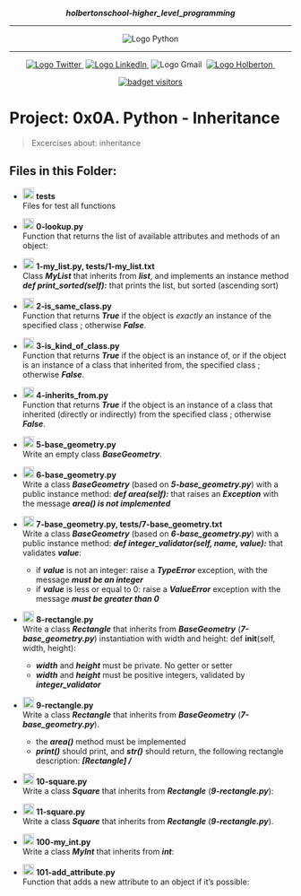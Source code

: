 <div align=center>

***holbertonschool-higher_level_programming***
<hr />
 <img src="https://www.python.org/static/community_logos/python-logo-generic.svg" alt="Logo Python" style="max-width:80%;">
 <hr />
<a href="https://twitter.com/Jepez90"><img src="https://img.shields.io/twitter/url?label=%40Jepez90&style=social&url=https%3A%2F%2Ftwitter.com%2FJepez90" alt="Logo Twitter">&nbsp;</a>
<a href="https://www.linkedin.com/in/jepez90/"><img src="https://img.shields.io/badge/jepez90-%230077B5.svg?&logo=linkedin&logoColor=white" alt="Logo LinkedIn">&nbsp;</a>
<img src="https://img.shields.io/badge/jepez90-white?style=flat&logo=gmail" alt="Logo Gmail">&nbsp;
<a href="https://twitter.com/HolbertonCOL"><img src="https://img.shields.io/badge/Holberton_School-red" alt="Logo Holberton">&nbsp;</a>

<a href="https://github.com/jepez90"><img src="https://visitor-badge.glitch.me/badge?page_id=jepez90.HigherLevelProgram.0x0A&" alt="badget visitors"></a>
</div>

# Project: 0x0A. Python - Inheritance

> Excercises about:
inheritance

## Files in this Folder:

* <img src="https://raw.githubusercontent.com/jepez90/jepez90.github.io/master/img/Readme_media/logo_folder.svg" alt="Logo Folder" height="20"> **tests**<br />
Files for test all functions

* <img src="https://raw.githubusercontent.com/jepez90/jepez90.github.io/master/img/Readme_media/logoPythonBasic.svg" alt="Logo Python" height="20"> **0-lookup.py**<br />
Function that returns the list of available attributes and methods of an object:

* <img src="https://raw.githubusercontent.com/jepez90/jepez90.github.io/master/img/Readme_media/logoPythonBasic.svg" alt="Logo Python" height="20"> **1-my_list.py, tests/1-my_list.txt**<br />
Class ***MyList*** that inherits from ***list***, and implements an instance method ***def print_sorted(self):*** that prints the list, but sorted (ascending sort)

* <img src="https://raw.githubusercontent.com/jepez90/jepez90.github.io/master/img/Readme_media/logoPythonBasic.svg" alt="Logo Python" height="20"> **2-is_same_class.py**<br />
Function that returns ***True*** if the object is <em>exactly</em> an instance of the specified class ; otherwise ***False***.

* <img src="https://raw.githubusercontent.com/jepez90/jepez90.github.io/master/img/Readme_media/logoPythonBasic.svg" alt="Logo Python" height="20"> **3-is_kind_of_class.py**<br />
Function that returns ***True*** if the object is an instance of, or if the object is an instance of a class that inherited from, the specified class ; otherwise ***False***.

* <img src="https://raw.githubusercontent.com/jepez90/jepez90.github.io/master/img/Readme_media/logoPythonBasic.svg" alt="Logo Python" height="20"> **4-inherits_from.py**<br />
Function that returns ***True*** if the object is an instance of a class that inherited (directly or indirectly) from the specified class ; otherwise ***False***.

* <img src="https://raw.githubusercontent.com/jepez90/jepez90.github.io/master/img/Readme_media/logoPythonBasic.svg" alt="Logo Python" height="20"> **5-base_geometry.py**<br />
Write an empty class ***BaseGeometry***.

* <img src="https://raw.githubusercontent.com/jepez90/jepez90.github.io/master/img/Readme_media/logoPythonBasic.svg" alt="Logo Python" height="20"> **6-base_geometry.py**<br />
Write a class ***BaseGeometry*** (based on ***5-base_geometry.py***) with a public instance method: ***def area(self):*** that raises an ***Exception*** with the message ***area() is not implemented***

* <img src="https://raw.githubusercontent.com/jepez90/jepez90.github.io/master/img/Readme_media/logoPythonBasic.svg" alt="Logo Python" height="20"> **7-base_geometry.py, tests/7-base_geometry.txt**<br />
Write a class ***BaseGeometry*** (based on ***6-base_geometry.py***) with a public instance method: ***def integer_validator(self, name, value):*** that validates ***value***:
    * if ***value*** is not an integer: raise a ***TypeError*** exception, with the message ***<name> must be an integer***
    * if ***value*** is less or equal to 0: raise a ***ValueError*** exception with the message ***<name> must be greater than 0***

* <img src="https://raw.githubusercontent.com/jepez90/jepez90.github.io/master/img/Readme_media/logoPythonBasic.svg" alt="Logo Python" height="20"> **8-rectangle.py**<br />
Write a class ***Rectangle*** that inherits from ***BaseGeometry*** (***7-base_geometry.py***) instantiation with width and height: def __init__(self, width, height):
    * ***width*** and ***height*** must be private. No getter or setter
    * ***width*** and ***height*** must be positive integers, validated by ***integer_validator***


* <img src="https://raw.githubusercontent.com/jepez90/jepez90.github.io/master/img/Readme_media/logoPythonBasic.svg" alt="Logo Python" height="20"> **9-rectangle.py**<br />
Write a class ***Rectangle*** that inherits from ***BaseGeometry*** (***7-base_geometry.py***).
    * the ***area()*** method must be implemented
    * ***print()*** should print, and ***str()*** should return, the following rectangle description: ***[Rectangle] <width>/<height>***

* <img src="https://raw.githubusercontent.com/jepez90/jepez90.github.io/master/img/Readme_media/logoPythonBasic.svg" alt="Logo Python" height="20"> **10-square.py**<br />
Write a class ***Square*** that inherits from ***Rectangle*** (***9-rectangle.py***):

* <img src="https://raw.githubusercontent.com/jepez90/jepez90.github.io/master/img/Readme_media/logoPythonBasic.svg" alt="Logo Python" height="20"> **11-square.py**<br />
Write a class ***Square*** that inherits from ***Rectangle*** (***9-rectangle.py***).

* <img src="https://raw.githubusercontent.com/jepez90/jepez90.github.io/master/img/Readme_media/logoPythonBasic.svg" alt="Logo Python" height="20"> **100-my_int.py**<br />
Write a class ***MyInt*** that inherits from ***int***:

* <img src="https://raw.githubusercontent.com/jepez90/jepez90.github.io/master/img/Readme_media/logoPythonBasic.svg" alt="Logo Python" height="20"> **101-add_attribute.py**<br />
Function that adds a new attribute to an object if it&rsquo;s possible:
